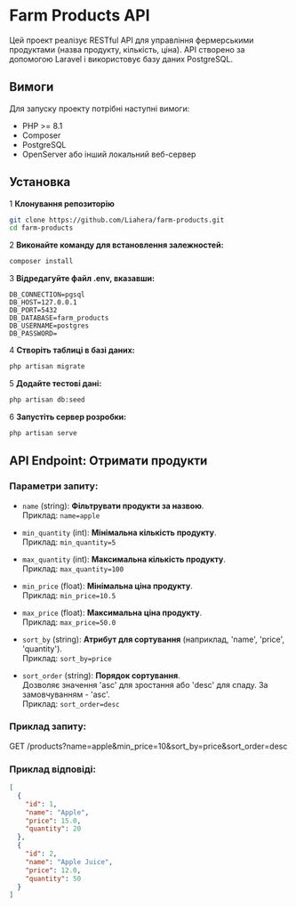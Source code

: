 # Farm Products API

Цей проект реалізує RESTful API для управління фермерськими продуктами (назва продукту, кількість, ціна). API створено за допомогою Laravel і використовує базу даних PostgreSQL.

## Вимоги

Для запуску проекту потрібні наступні вимоги:
- PHP >= 8.1
- Composer
- PostgreSQL
- OpenServer або інший локальний веб-сервер

## Установка

1 **Клонування репозиторію**
   ```bash
   git clone https://github.com/Liahera/farm-products.git
   cd farm-products
```

2 **Виконайте команду для встановлення залежностей:**
```bash
composer install
```
3 **Відредагуйте файл .env, вказавши:**

	DB_CONNECTION=pgsql
	DB_HOST=127.0.0.1
	DB_PORT=5432
	DB_DATABASE=farm_products
	DB_USERNAME=postgres
	DB_PASSWORD=
4 **Створіть таблиці в базі даних:**
 ```bash
 php artisan migrate
 ```
5 **Додайте тестові дані:**
```bash
php artisan db:seed
```
6 **Запустіть сервер розробки:**
```bash
php artisan serve
```

## API Endpoint: Отримати продукти

### Параметри запиту:
- `name` (string): **Фільтрувати продукти за назвою**.  
  Приклад: `name=apple`
  
- `min_quantity` (int): **Мінімальна кількість продукту**.  
  Приклад: `min_quantity=5`
  
- `max_quantity` (int): **Максимальна кількість продукту**.  
  Приклад: `max_quantity=100`
  
- `min_price` (float): **Мінімальна ціна продукту**.  
  Приклад: `min_price=10.5`
  
- `max_price` (float): **Максимальна ціна продукту**.  
  Приклад: `max_price=50.0`
  
- `sort_by` (string): **Атрибут для сортування** (наприклад, 'name', 'price', 'quantity').  
  Приклад: `sort_by=price`
  
- `sort_order` (string): **Порядок сортування**.  
  Дозволяє значення 'asc' для зростання або 'desc' для спаду. За замовчуванням - 'asc'.  
  Приклад: `sort_order=desc`

### Приклад запиту:

GET /products?name=apple&min_price=10&sort_by=price&sort_order=desc


### Приклад відповіді:
```json
[
  {
    "id": 1,
    "name": "Apple",
    "price": 15.0,
    "quantity": 20
  },
  {
    "id": 2,
    "name": "Apple Juice",
    "price": 12.0,
    "quantity": 50
  }
]
